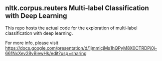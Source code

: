 ## nltk.corpus.reuters Multi-label Classification with Deep Learning
This repo hosts the actual code for the exploration of multi-label classification with deep learning. 

For more info, please visit https://docs.google.com/presentation/d/1jmmlcjMs1hQPyM8X0CTRDPj0j-661NxXev28vBiewHk/edit?usp=sharing